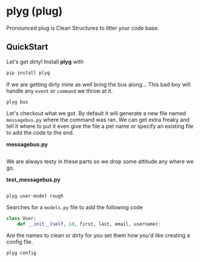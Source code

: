 # plyg (plug)
Pronounced plug is Clean Structures to litter your code base. 

## QuickStart

Let's get dirty! Install **plyg** with

```python
pip install plyg
```

If we are getting dirty mine as well bring the bus along... 
This bad boy will handle any `event` or `command` we throw at it. 

```
plyg bus
```

Let's checkout what we got. By default it will generate a new file named `messagebus.py` where the command was ran. 
We can get extra freaky and tell it where to put it even give the file a pet name or specify an existing file to add the code to the end. 


**messagebus.py**
```python

```

We are always testy in these parts so we drop some attitude any where we go. 

**test_messagebus.py**
```python

```


```
plyg user-model rough
```

Searches for a `models.py` file to add the following code


```python
class User:
    def __init__(self, id, first, last, email, username):

```


Are the names to clean or dirty for you set them how you'd like creating a config file. 
```
plyg config
```
